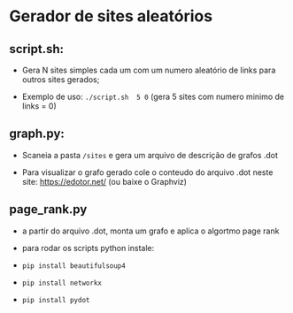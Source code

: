 # Gerador de sites aleatórios

## script.sh:

- Gera N sites simples cada um com um numero aleatório de links para outros sites gerados;

- Exemplo de uso: `./script.sh  5 0` (gera 5 sites com numero minimo de links  = 0)

## graph.py:

- Scaneia a pasta `/sites` e gera um arquivo de descrição de grafos .dot

- Para visualizar o grafo gerado cole o conteudo do arquivo .dot neste site: https://edotor.net/     (ou baixe o Graphviz)

## page_rank.py

- a partir do arquivo .dot, monta um grafo e aplica o algortmo page rank

- para rodar os scripts python instale:

- ```pip install beautifulsoup4```
- ```pip install networkx```
- ```pip install pydot```
